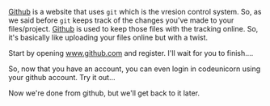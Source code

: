 [Github](https://www.github.com) is a website that uses `git` which is the vresion control system. So, as we said before `git` keeps track of the changes you've made to your files/project. [Github](https://www.github.com) is used to keep those files with the tracking online. So, it's basically like uploading your files online but with a twist.

Start by opening www.github.com and register. I'll wait for you to finish....

So, now that you have an account, you can even login in codeunicorn using your github account. Try it out...

Now we're done from github, but we'll get back to it later.
